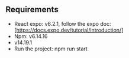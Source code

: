## Requirements
- React expo: v6.2.1, follow the expo doc: [https://docs.expo.dev/tutorial/introduction/]
- Npm: v6.14.16
- v14.19.1
- Run the project: npm run start


